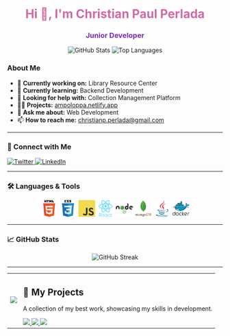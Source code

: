 <h1 align="center" style="color: #D16BA5;">Hi 👋, I'm Christian Paul Perlada</h1>
<h3 align="center" style="color: #7B2CBF;">Junior Developer</h3>

<p align="center">
  <img src="https://github-readme-stats.vercel.app/api?username=ampolperlada&show_icons=true&theme=radical" alt="GitHub Stats" width="50%"/>
  <img src="https://github-readme-stats.vercel.app/api/top-langs?username=ampolperlada&show_icons=true&layout=compact&theme=radical" alt="Top Languages" width="42%"/>
</p>

### About Me
- 🔭 **Currently working on:** Library Resource Center
- 🌱 **Currently learning:** Backend Development
- 🤝 **Looking for help with:** Collection Management Platform
- 👨‍💻 **Projects:** [ampoloppa.netlify.app](https://ampoloppa.netlify.app)
- 💬 **Ask me about:** Web Development
- 📫 **How to reach me:** christianp.perlada@gmail.com

---

### 📲 Connect with Me
<p align="left">
  <a href="https://twitter.com/doggo" target="_blank">
    <img src="https://raw.githubusercontent.com/rahuldkjain/github-profile-readme-generator/master/src/images/icons/Social/twitter.svg" alt="Twitter" height="30" width="40"/>
  </a>
  <a href="https://linkedin.com/in/christian-paul-perlada" target="_blank">
    <img src="https://raw.githubusercontent.com/rahuldkjain/github-profile-readme-generator/master/src/images/icons/Social/linked-in-alt.svg" alt="LinkedIn" height="30" width="40"/>
  </a>
</p>

---

### 🛠️ Languages & Tools
<p align="center">
  <img src="https://raw.githubusercontent.com/devicons/devicon/master/icons/html5/html5-original-wordmark.svg" alt="HTML5" width="40" height="40"/>
  <img src="https://raw.githubusercontent.com/devicons/devicon/master/icons/css3/css3-original-wordmark.svg" alt="CSS3" width="40" height="40"/>
  <img src="https://raw.githubusercontent.com/devicons/devicon/master/icons/javascript/javascript-original.svg" alt="JavaScript" width="40" height="40"/>
  <img src="https://raw.githubusercontent.com/devicons/devicon/master/icons/react/react-original-wordmark.svg" alt="React" width="40" height="40"/>
  <img src="https://raw.githubusercontent.com/devicons/devicon/master/icons/nodejs/nodejs-original-wordmark.svg" alt="Node.js" width="40" height="40"/>
  <img src="https://raw.githubusercontent.com/devicons/devicon/master/icons/mongodb/mongodb-original-wordmark.svg" alt="MongoDB" width="40" height="40"/>
  <img src="https://raw.githubusercontent.com/devicons/devicon/master/icons/java/java-original.svg" alt="Java" width="40" height="40"/>
  <img src="https://raw.githubusercontent.com/devicons/devicon/master/icons/docker/docker-original-wordmark.svg" alt="Docker" width="40" height="40"/>
</p>

---

### 📈 GitHub Stats
<p align="center">
  <img src="https://github-readme-streak-stats.herokuapp.com/?user=ampolperlada&theme=radical" alt="GitHub Streak"/>
</p>

---
<table>
  <tr>
    <td>
      <img src="https://i.ibb.co/1fscVPX6/giphy.gif" width="250px">
    </td>
    <td>
      <h2>🚀 My Projects</h2>
      <p>A collection of my best work, showcasing my skills in development.</p>
      <a href="https://github.com/ampolperlada/music-genre-api">
        <img src="https://github-readme-stats.vercel.app/api/pin/?username=ampolperlada&repo=music-genre-api&theme=radical">
      </a>
      <a href="https://github.com/ampolperlada/authentication-sys">
        <img src="https://github-readme-stats.vercel.app/api/pin/?username=ampolperlada&repo=authentication-sys&theme=radical">
      </a>
      <a href="https://github.com/ampolperlada/authentication-sys">
        <img src="https://github-readme-stats.vercel.app/api/pin/?username=ampolperlada&repo=authentication-sys&theme=radical">
      </a>
    </td>
  </tr>
</table>

